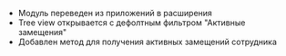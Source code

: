 - Модуль переведен из приложений в расширения
- Tree view открывается с дефолтным фильтром "Активные замещения" 
- Добавлен метод для получения активных замещений сотрудника
